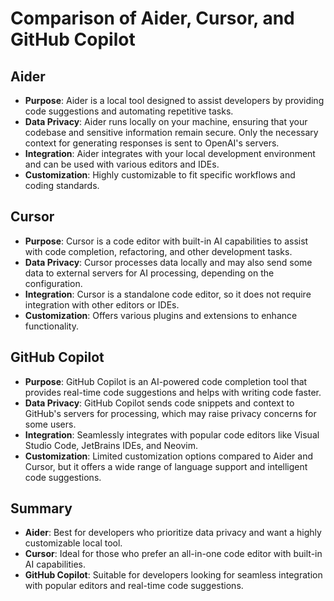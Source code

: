 # Comparison of Aider, Cursor, and GitHub Copilot

## Aider
- **Purpose**: Aider is a local tool designed to assist developers by providing code suggestions and automating repetitive tasks.
- **Data Privacy**: Aider runs locally on your machine, ensuring that your codebase and sensitive information remain secure. Only the necessary context for generating responses is sent to OpenAI's servers.
- **Integration**: Aider integrates with your local development environment and can be used with various editors and IDEs.
- **Customization**: Highly customizable to fit specific workflows and coding standards.

## Cursor
- **Purpose**: Cursor is a code editor with built-in AI capabilities to assist with code completion, refactoring, and other development tasks.
- **Data Privacy**: Cursor processes data locally and may also send some data to external servers for AI processing, depending on the configuration.
- **Integration**: Cursor is a standalone code editor, so it does not require integration with other editors or IDEs.
- **Customization**: Offers various plugins and extensions to enhance functionality.

## GitHub Copilot
- **Purpose**: GitHub Copilot is an AI-powered code completion tool that provides real-time code suggestions and helps with writing code faster.
- **Data Privacy**: GitHub Copilot sends code snippets and context to GitHub's servers for processing, which may raise privacy concerns for some users.
- **Integration**: Seamlessly integrates with popular code editors like Visual Studio Code, JetBrains IDEs, and Neovim.
- **Customization**: Limited customization options compared to Aider and Cursor, but it offers a wide range of language support and intelligent code suggestions.

## Summary
- **Aider**: Best for developers who prioritize data privacy and want a highly customizable local tool.
- **Cursor**: Ideal for those who prefer an all-in-one code editor with built-in AI capabilities.
- **GitHub Copilot**: Suitable for developers looking for seamless integration with popular editors and real-time code suggestions.

